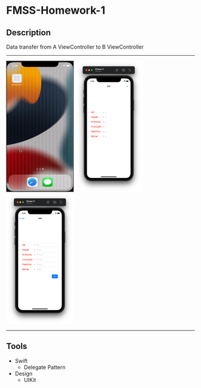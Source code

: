 # FMSS-Homework-1

## Description

Data transfer from A ViewController to B ViewController

---

<div style="display: inline-block">
    <img src="gif/App.gif" width="180px" height="350px"/>
</div>
<div style="display: inline-block">
    <img src="images/1.png" width="180px" height="350px"/>
</div>
<div style="display: inline-block">
    <img src="images/2.png" width="180px" height="350px"/>
</div>

---

## Tools
- Swift
    - Delegate Pattern
- Design
    - UIKit
